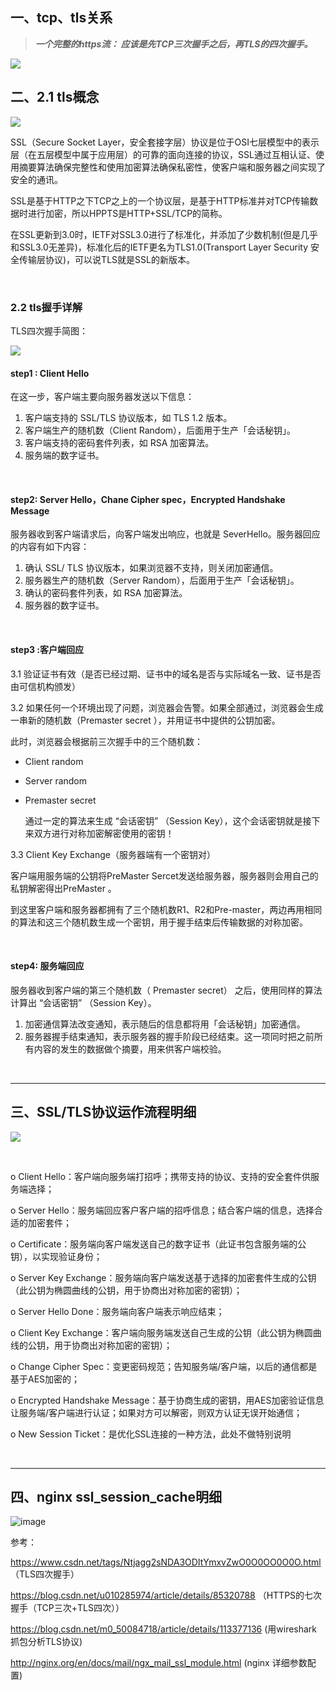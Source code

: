 ## 一、tcp、tls关系

> ***一个完整的https流：
应该是先TCP三次握手之后，再TLS的四次握手。***

![](https://st.imququ.com/i/webp/static/uploads/2015/11/tls-handshake.png.webp)

## 二、2.1 tls概念

![](https://img-blog.csdnimg.cn/2020070713434159.png?x-oss-process=image/watermark,type_ZmFuZ3poZW5naGVpdGk,shadow_10,text_aHR0cHM6Ly9ibG9nLmNzZG4ubmV0L3dlaXhpbl80NDA0NTMyOA==,size_16,color_FFFFFF,t_70)

 SSL（Secure Socket Layer，安全套接字层）协议是位于OSI七层模型中的表示层（在五层模型中属于应用层）的可靠的面向连接的协议，SSL通过互相认证、使用摘要算法确保完整性和使用加密算法确保私密性，使客户端和服务器之间实现了安全的通讯。

SSL是基于HTTP之下TCP之上的一个协议层，是基于HTTP标准并对TCP传输数据时进行加密，所以HPPTS是HTTP+SSL/TCP的简称。

在SSL更新到3.0时，IETF对SSL3.0进行了标准化，并添加了少数机制(但是几乎和SSL3.0无差异)，标准化后的IETF更名为TLS1.0(Transport Layer Security 安全传输层协议)，可以说TLS就是SSL的新版本。

<br/>

###  2.2 tls握手详解

TLS四次握手简图：

![](https://img-blog.csdnimg.cn/20210516162401296.png?x-oss-process=image/watermark,type_ZmFuZ3poZW5naGVpdGk,shadow_10,text_aHR0cHM6Ly9ibG9nLmNzZG4ubmV0L0dhb3ppaGFuZzc3Nw==,size_16,color_FFFFFF,t_70#pic_center)

#### step1 : Client Hello

在这一步，客户端主要向服务器发送以下信息：

1. 客户端支持的 SSL/TLS 协议版本，如 TLS 1.2 版本。
2. 客户端生产的随机数（Client Random），后面用于生产「会话秘钥」。
3. 客户端支持的密码套件列表，如 RSA 加密算法。
4. 服务端的数字证书。

<br/>

#### step2: Server Hello，Chane Cipher spec，Encrypted Handshake Message

服务器收到客户端请求后，向客户端发出响应，也就是 SeverHello。服务器回应的内容有如下内容：

1. 确认 SSL/ TLS 协议版本，如果浏览器不支持，则关闭加密通信。
2. 服务器生产的随机数（Server Random），后面用于生产「会话秘钥」。
3. 确认的密码套件列表，如 RSA 加密算法。
4. 服务器的数字证书。

<br/>

#### step3 :客户端回应

3.1 验证证书有效（是否已经过期、证书中的域名是否与实际域名一致、证书是否由可信机构颁发）

3.2 如果任何一个环境出现了问题，浏览器会告警。如果全部通过，浏览器会生成一串新的随机数（Premaster secret ），并用证书中提供的公钥加密。

此时，浏览器会根据前三次握手中的三个随机数：

- Client random
- Server random
- Premaster secret
  
  通过一定的算法来生成 “会话密钥” （Session Key），这个会话密钥就是接下来双方进行对称加密解密使用的密钥！

3.3 Client Key Exchange（服务器端有一个密钥对）

客户端用服务端的公钥将PreMaster Sercet发送给服务器，服务器则会用自己的私钥解密得出PreMaster 。

到这里客户端和服务器都拥有了三个随机数R1、R2和Pre-master，两边再用相同的算法和这三个随机数生成一个密钥，用于握手结束后传输数据的对称加密。

<br/>

#### step4: 服务端回应

服务器收到客户端的第三个随机数（ Premaster secret） 之后，使用同样的算法计算出 “会话密钥” （Session Key）。

1. 加密通信算法改变通知，表示随后的信息都将用「会话秘钥」加密通信。
2. 服务器握手结束通知，表示服务器的握手阶段已经结束。这一项同时把之前所有内容的发生的数据做个摘要，用来供客户端校验。

<br/>

***

## 三、SSL/TLS协议运作流程明细

![](https://img-blog.csdnimg.cn/20210129121236557.jpg?x-oss-process=image/watermark,type_ZmFuZ3poZW5naGVpdGk,shadow_10,text_aHR0cHM6Ly9ibG9nLmNzZG4ubmV0L20wXzUwMDg0NzE4,size_16,color_FFFFFF,t_70#pic_center)

<br/>

o Client Hello：客户端向服务端打招呼；携带支持的协议、支持的安全套件供服务端选择；

o Server Hello：服务端回应客户客户端的招呼信息；结合客户端的信息，选择合适的加密套件；

o Certificate：服务端向客户端发送自己的数字证书（此证书包含服务端的公钥），以实现验证身份；

o Server Key Exchange：服务端向客户端发送基于选择的加密套件生成的公钥（此公钥为椭圆曲线的公钥，用于协商出对称加密的密钥）；

o Server Hello Done：服务端向客户端表示响应结束；

o Client Key Exchange：客户端向服务端发送自己生成的公钥（此公钥为椭圆曲线的公钥，用于协商出对称加密的密钥）；

o Change Cipher Spec：变更密码规范；告知服务端/客户端，以后的通信都是基于AES加密的；

o Encrypted Handshake Message：基于协商生成的密钥，用AES加密验证信息让服务端/客户端进行认证；如果对方可以解密，则双方认证无误开始通信；

o New Session Ticket：是优化SSL连接的一种方法，此处不做特别说明

<br/>


***
## 四、nginx 	ssl_session_cache明细

![image](https://user-images.githubusercontent.com/29038574/164047109-5e9785a9-51be-46e2-bcc2-e1c398ef26b4.png)

参考：

https://www.csdn.net/tags/Ntjagg2sNDA3ODItYmxvZwO0O0OO0O0O.html （TLS四次握手）

https://blog.csdn.net/u010285974/article/details/85320788 （HTTPS的七次握手（TCP三次+TLS四次））

https://blog.csdn.net/m0_50084718/article/details/113377136  (用wireshark抓包分析TLS协议)

http://nginx.org/en/docs/mail/ngx_mail_ssl_module.html (nginx 详细参数配置)
